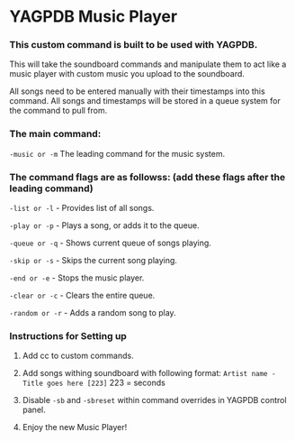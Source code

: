YAGPDB Music Player
================

### This custom command is built to be used with YAGPDB.

This will take the soundboard commands and manipulate them to act like a music player with custom music you upload to the soundboard.

All songs need to be entered manually with their timestamps into this command. All songs and timestamps will be stored in a queue system for the command to pull from.

### The main command:

`-music or -m` The leading command for the music system.

### The command flags are as followss: (add these flags after the leading command)

`-list or -l` - Provides list of all songs.

`-play or -p` - Plays a song, or adds it to the queue.

`-queue or -q` - Shows current queue of songs playing.

`-skip or -s` - Skips the current song playing.

`-end or -e` - Stops the music player.

`-clear or -c` - Clears the entire queue.

`-random or -r` - Adds a random song to play.

### Instructions for Setting up

1. Add cc to custom commands.

2. Add songs withing soundboard with following format: `Artist name - Title goes here [223]` 223 = seconds

3. Disable `-sb` and `-sbreset` within command overrides in YAGPDB control panel.

4. Enjoy the new Music Player!
